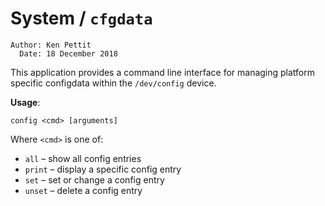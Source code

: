 # System / `cfgdata`

```
Author: Ken Pettit
  Date: 18 December 2018
```

This application provides a command line interface for managing platform
specific configdata within the `/dev/config` device.

**Usage**:

```shell
config <cmd> [arguments]
```

Where `<cmd>` is one of:

- `all` – show all config entries
- `print` – display a specific config entry
- `set` – set or change a config entry
- `unset` – delete a config entry
